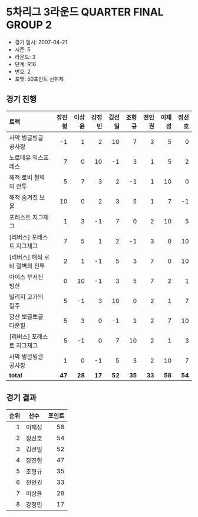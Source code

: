 # 5차리그 3라운드 QUARTER FINAL GROUP 2

- 경기 일시: 2007-04-21
- 시즌: 5
- 라운드: 3
- 단계: R16
- 번호: 2
- 포맷: 50포인트 선취제





## 경기 진행

| 트랙 | 장진형 | 이상윤 | 강정민 | 김선일 | 조형규 | 전인권 | 이재성 | 정선호 |
|:---|---:|---:|---:|---:|---:|---:|---:|---:|
| 사막 빙글빙글 공사장 | -1 | 1 | 2 | 10 | 7 | 3 | 5 | 0 |
| 노르테유 익스프레스 | 7 | 0 | 10 | -1 | 3 | 1 | 5 | 2 |
| 해적 로비 절벽의 전투 | 5 | 7 | 3 | 2 | -1 | 1 | 10 | 0 |
| 해적 숨겨진 보물 | 10 | 0 | 2 | 3 | 5 | 1 | 7 | -1 |
| 포레스트 지그재그 | 1 | 3 | -1 | 7 | 0 | 2 | 10 | 5 |
| [리버스] 포레스트 지그재그 | 7 | 5 | 1 | 2 | -1 | 3 | 0 | 10 |
| [리버스] 해적 로비 절벽의 전투 | 2 | 1 | -1 | 5 | 3 | 7 | 0 | 10 |
| 아이스 부서진 빙산 | 0 | 10 | -1 | 3 | 5 | 7 | 2 | 1 |
| 빌리지 고가의 질주 | 5 | -1 | 3 | 10 | 0 | 2 | 1 | 7 |
| 광산 뽀글뽀글 다운힐 | 5 | 3 | 0 | -1 | 1 | 2 | 7 | 10 |
| [리버스] 포레스트 지그재그 | 5 | -1 | 0 | 7 | 10 | 2 | 1 | 3 |
| 사막 빙글빙글 공사장 | 1 | 0 | -1 | 5 | 3 | 2 | 10 | 7 |
| __total__ | __47__ | __28__ | __17__ | __52__ | __35__ | __33__ | __58__ | __54__ |




## 경기 결과

| 순위 | 선수 | 포인트 |
|---:|:---:|---:|
| 1 | 이재성 | 58 |
| 2 | 정선호 | 54 |
| 3 | 김선일 | 52 |
| 4 | 장진형 | 47 |
| 5 | 조형규 | 35 |
| 6 | 전인권 | 33 |
| 7 | 이상윤 | 28 |
| 8 | 강정민 | 17 |

